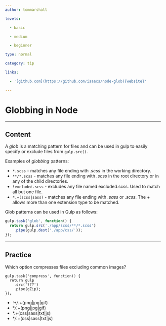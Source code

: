```yaml
---
author: tommarshall

levels:

  - basic

  - medium

  - beginner

type: normal

category: tip

links:

  - '[github.com](https://github.com/isaacs/node-glob){website}'

---
```


# Globbing in Node

---

## Content

A _glob_ is a matching pattern for files and can be used in gulp to easily specify or exclude files from `gulp.src()`.

Examples of _globbing_ patterns:

- `*.scss` - matches any file ending with _.scss_ in the working directory.
- `**/*.scss` - matches any file ending with _.scss_ in the root directory or in any of the child directories.
- `!excluded.scss` - excludes any file named excluded.scss. Used to match all but one file.
- `*.+(scss|sass)` - matches any file ending with _.sass_ or _.scss_. The _+_ allows more than one extension type to be matched.

Glob patterns can be used in Gulp as follows:

```javaScript
gulp.task('glob', function() {
  return gulp.src('./app/scss/**/*.scss')
    .pipe(gulp.dest('./app/css/'));
});
```

---

## Practice

Which option compresses files excluding common images?

```
gulp.task('compress', function() {
  return gulp
    .src('???')
    .pipe(gZip);
});
```

- !\*_/_.+(png|jpg|gif)
- \*_/_.+(png|jpg|gif)
- \*.+(css|sass|txt|js)
- \*_/_.+(css|sass|txt|js)
